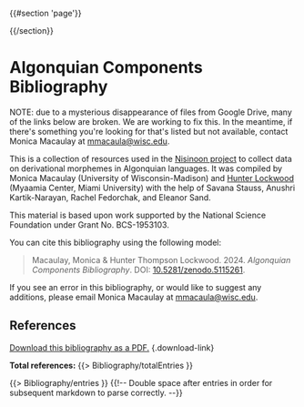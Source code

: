 {{#section 'page'}}
  <style media=print>
    {{{ styles.print }}}
  </style>
{{/section}}

# Algonquian Components Bibliography

NOTE: due to a mysterious disappearance of files from Google Drive, many of the links below are broken. We are working to fix this. In the meantime, if there's something you're looking for that's listed but not available, contact Monica Macaulay at [mmacaula@wisc.edu](mailto:mmacaula@wisc.edu).

This is a collection of resources used in the [Nisinoon project][website] to collect data on derivational morphemes in Algonquian languages. It was compiled by Monica Macaulay (University of Wisconsin-Madison) and [Hunter Lockwood][website-hunter] (Myaamia Center, Miami University) with the help of Savana Stauss, Anushri Kartik-Narayan, Rachel Fedorchak, and Eleanor Sand.

This material is based upon work supported by the National Science Foundation under Grant No. BCS-1953103.

You can cite this bibliography using the following model:

> Macaulay, Monica & Hunter Thompson Lockwood. 2024. <cite>Algonquian Components Bibliography</cite>. DOI: [10.5281/zenodo.5115261](https://doi.org/10.5281/zenodo.5115261).

If you see an error in this bibliography, or would like to suggest any additions, please email Monica Macaulay at [mmacaula@wisc.edu](mailto:mmacaula@wisc.edu).

## References

[Download this bibliography as a PDF.](/bibliography/bibliography.pdf) {.download-link}

**Total references:** {{> Bibliography/totalEntries }}

{{> Bibliography/entries }}
{{!-- Double space after entries in order for subsequent markdown to parse correctly. --}}


<!-- LINKS -->
[website]:        https://nisinoon.net
[website-hunter]: http://miamioh.edu/myaamia-center/about/staff-faculty-affiliates/lockwood/index.html
